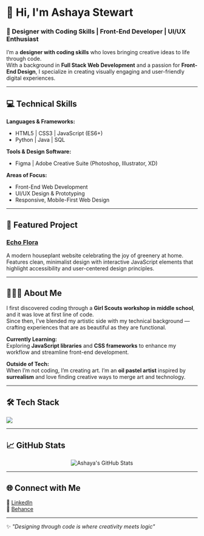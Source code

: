 # 👋 Hi, I'm Ashaya Stewart

### 🎨 Designer with Coding Skills | Front-End Developer | UI/UX Enthusiast

I’m a **designer with coding skills** who loves bringing creative ideas to life through code.  
With a background in **Full Stack Web Development** and a passion for **Front-End Design**, I specialize in creating visually engaging and user-friendly digital experiences.

---

## 💻 Technical Skills

**Languages & Frameworks:**
- HTML5 | CSS3 | JavaScript (ES6+)
- Python | Java | SQL

**Tools & Design Software:**
- Figma | Adobe Creative Suite (Photoshop, Illustrator, XD)

**Areas of Focus:**
- Front-End Web Development
- UI/UX Design & Prototyping
- Responsive, Mobile-First Web Design

---

## 🌿 Featured Project

### [Echo Flora](https://github.com/ashayastewart/echo-flora)
A modern houseplant website celebrating the joy of greenery at home.  
Features clean, minimalist design with interactive JavaScript elements that highlight accessibility and user-centered design principles.

---

## 👩🏽‍💻 About Me

I first discovered coding through a **Girl Scouts workshop in middle school**, and it was love at first line of code.  
Since then, I’ve blended my artistic side with my technical background — crafting experiences that are as beautiful as they are functional.

**Currently Learning:**  
Exploring **JavaScript libraries** and **CSS frameworks** to enhance my workflow and streamline front-end development.

**Outside of Tech:**  
When I’m not coding, I’m creating art. I’m an **oil pastel artist** inspired by **surrealism** and love finding creative ways to merge art and technology.

---

## 🛠️ Tech Stack

<p align="left">
  <img src="https://skillicons.dev/icons?i=html,css,js,python,java,figma,ai,ps" />
</p>

---

## 📈 GitHub Stats

<p align="center">
  <img src="https://github-readme-stats.vercel.app/api?username=ashayastewart&show_icons=true&theme=rose_pine" alt="Ashaya's GitHub Stats" />
</p>

---

## 🌐 Connect with Me

💼 [LinkedIn](https://www.linkedin.com/in/ashaya-stewart/)  
🎨 [Behance](https://www.behance.net/ashayastewart)

---

✨ *"Designing through code is where creativity meets logic"*

 
